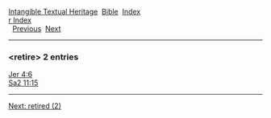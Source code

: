 [Intangible Textual Heritage](../../index)  [Bible](../index) 
[Index](index)   
[r Index](_r_)  
  [Previous](c09462)  [Next](c09464) 

------------------------------------------------------------------------

### &lt;retire&gt; 2 entries

[Jer 4:6](../kjv/jer004.htm#006)  
[Sa2 11:15](../kjv/sa2011.htm#015)  

------------------------------------------------------------------------

[Next: retired (2)](c09464)
